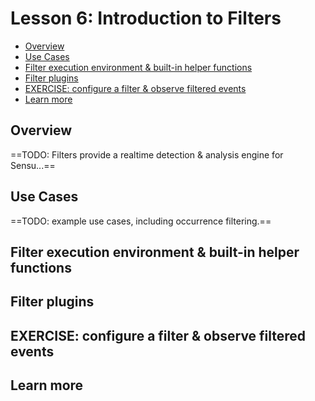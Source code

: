 # Lesson 6: Introduction to Filters 

- [Overview](#overview)
- [Use Cases](#use-cases)
- [Filter execution environment & built-in helper functions](#filter-execution-environment--built-in-helper-functions)
- [Filter plugins](#filter-plugins)
- [EXERCISE: configure a filter & observe filtered events](#exercise-configure-a-filter-and-observe-filtered-events)
- [Learn more](#learn-more)

## Overview 

==TODO: Filters provide a realtime detection & analysis engine for Sensu...== 

## Use Cases 

==TODO: example use cases, including occurrence filtering.== 

## Filter execution environment & built-in helper functions 

## Filter plugins 

## EXERCISE: configure a filter & observe filtered events 

## Learn more

